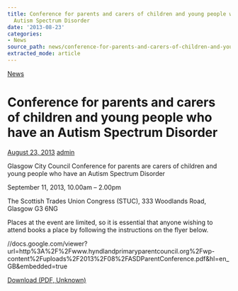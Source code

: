 ```yaml
---
title: Conference for parents and carers of children and young people who have an
  Autism Spectrum Disorder
date: '2013-08-23'
categories:
- News
source_path: news/conference-for-parents-and-carers-of-children-and-young-people-who-have-an-autism-spectrum-disorder/index.html
extracted_mode: article
---
```

[News](/news/)

# Conference for parents and carers of children and young people who have an Autism Spectrum Disorder

[August 23, 2013](/news/conference-for-parents-and-carers-of-children-and-young-people-who-have-an-autism-spectrum-disorder/) [admin](author/admin/)

Glasgow City Council Conference for parents are carers of children and young people who have an Autism Spectrum Disorder

September 11, 2013, 10.00am – 2.00pm

The Scottish Trades Union Congress (STUC), 333 Woodlands Road, Glasgow G3 6NG

Places at the event are limited, so it is essential that anyone wishing to attend books a place by following the instructions on the flyer below.

//docs.google.com/viewer?url=http%3A%2F%2Fwww.hyndlandprimaryparentcouncil.org%2Fwp-content%2Fuploads%2F2013%2F08%2FASDParentConference.pdf&hl=en_GB&embedded=true

[Download (PDF, Unknown)](/assets/images/2013/08/ASDParentConference.pdf)
